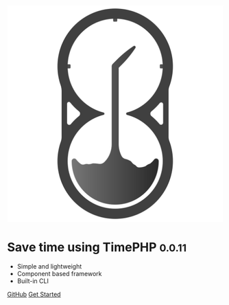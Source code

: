 ![logo](_media/logo_solo.svg)

# Save time using TimePHP <small>0.0.11</small>

<!-- > Save time using TimePHP. -->

- Simple and lightweight
- Component based framework
- Built-in CLI

[GitHub](https://github.com/TimePHP-org/TimePHP)
[Get Started](#introduction-to-the-timephp-framework)
